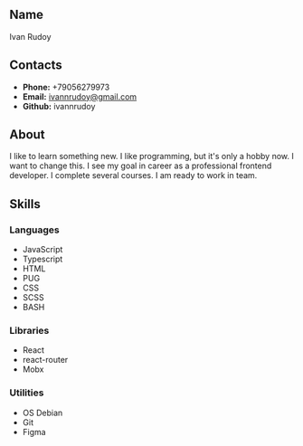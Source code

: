 ## Name
Ivan Rudoy

## Contacts
- **Phone:** +79056279973
- **Email:** ivannrudoy@gmail.com
- **Github:** ivannrudoy

## About
I like to learn something new. I like programming, but it's only a hobby now. I
want to change this. I see my goal in career as a professional frontend 
developer. I complete several courses. I am ready to work in team.

## Skills
### Languages
- JavaScript
- Typescript
- HTML
- PUG
- CSS
- SCSS
- BASH

### Libraries
- React
- react-router
- Mobx

### Utilities
- OS Debian
- Git
- Figma